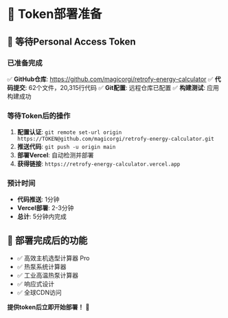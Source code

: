 # 🔐 Token部署准备

## 🎯 等待Personal Access Token

### 已准备完成
✅ **GitHub仓库**: https://github.com/magicorgi/retrofy-energy-calculator
✅ **代码提交**: 62个文件，20,315行代码
✅ **Git配置**: 远程仓库已配置
✅ **构建测试**: 应用构建成功

### 等待Token后的操作
1. **配置认证**: `git remote set-url origin https://TOKEN@github.com/magicorgi/retrofy-energy-calculator.git`
2. **推送代码**: `git push -u origin main`
3. **部署Vercel**: 自动检测并部署
4. **获得链接**: `https://retrofy-energy-calculator.vercel.app`

### 预计时间
- **代码推送**: 1分钟
- **Vercel部署**: 2-3分钟
- **总计**: 5分钟内完成

## 🎊 部署完成后的功能
- ✅ 高效主机选型计算器 Pro
- ✅ 热泵系统计算器
- ✅ 工业高温热泵计算器
- ✅ 响应式设计
- ✅ 全球CDN访问

**提供token后立即开始部署！** 🚀





